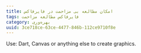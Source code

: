 ```yaml
---
title: امکان مطالعه بی مزاحمت در فایرفاکس
tags: فایرفاکس مطالعه مزاحمت
category: بهره‌وری
uuid: 3ce718ce-63ce-4477-846b-112ce9710f8e
---
```


Use: Dart, Canvas or anything else to create graphics.
